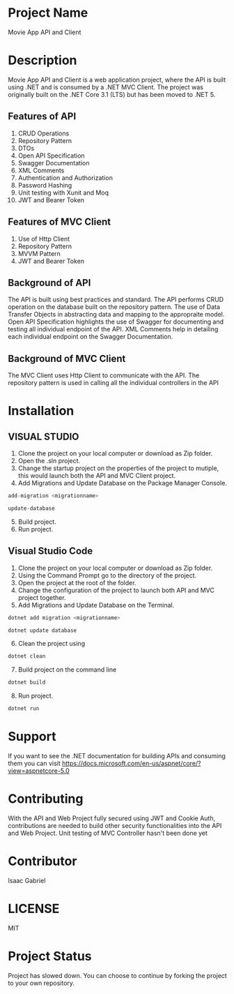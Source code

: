 # Project Name
Movie App API and Client

# Description
Movie App API and Client is a web application project, where the API is built using .NET and is consumed by a .NET MVC Client.
The project was originally built on the .NET Core 3.1 (LTS) but has been moved to .NET 5.
## Features of API
1. CRUD Operations
2. Repository Pattern
3. DTOs
4. Open API Specification
5. Swagger Documentation
6. XML Comments
7. Authentication and Authorization
8. Password Hashing
9. Unit testing with Xunit and Moq
10. JWT and Bearer Token

## Features of MVC Client
1. Use of Http Client
2. Repository Pattern
3. MVVM Pattern
4. JWT and Bearer Token

## Background of API
The API is built using best practices and standard. The API performs CRUD operation on the database built on the repository pattern.
The use of Data Transfer Objects in abstracting data and mapping to the appropraite model.
Open API Specification highlights the use of Swagger for documenting and testing all individual endpoint of the API.
XML Comments help in detailing each individual endpoint on the Swagger Documentation.

## Background of MVC Client
The MVC Client uses Http Client to communicate with the API.
The repository pattern is used in calling all the individual controllers in the API

# Installation
## VISUAL STUDIO
1. Clone the project on your local computer or download as Zip folder. 
2. Open the .sln project. 
3. Change the startup project on the properties of the project to mutiple, this would launch both the API and MVC Client project.
4. Add Migrations and Update Database on the Package Manager Console.
``` C#
add-migration <migrationname>

update-database
```
5. Build project.
6. Run project.

## Visual Studio Code
1. Clone the project on your local computer or download as Zip folder. 
2. Using the Command Prompt go to the directory of the project.
3. Open the project at the root of the folder.
4. Change the configuration of the project to launch both API and MVC project together.
5. Add Migrations and Update Database on the Terminal.
``` C#
dotnet add migration <migrationname>

dotnet update database
```
6. Clean the project using
``` C#
dotnet clean
```
7. Build project on the command line
``` C#
dotnet build
```
8. Run project.
``` C#
dotnet run
```
# Support
If you want to see the .NET documentation for building APIs and consuming them you can visit https://docs.microsoft.com/en-us/aspnet/core/?view=aspnetcore-5.0

# Contributing
With the API and Web Project fully secured using JWT and Cookie Auth, contributions are needed to build other security functionalities into the API and Web Project.
Unit testing of MVC Controller hasn't been done yet

# Contributor
Isaac Gabriel

# LICENSE
MIT

# Project Status
Project has slowed down. You can choose to continue by forking the project to your own repository.
